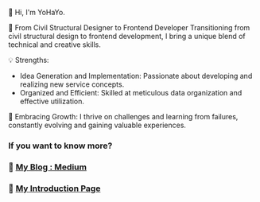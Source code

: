 👋 Hi, I'm YoHaYo.

🚀 From Civil Structural Designer to Frontend Developer
Transitioning from civil structural design to frontend development, I bring a unique blend of technical and creative skills.

💡 Strengths:
- Idea Generation and Implementation: Passionate about developing and realizing new service concepts.
- Organized and Efficient: Skilled at meticulous data organization and effective utilization.

🌱 Embracing Growth:
I thrive on challenges and learning from failures, constantly evolving and gaining valuable experiences.

### If you want to know more?
### 🔗 [My Blog : Medium](https://medium.com/@yohasim)
### 🔗 [My Introduction Page](https://sshdev.notion.site/a6ae4b67120c48aeb8e7aac1e4a88583)
